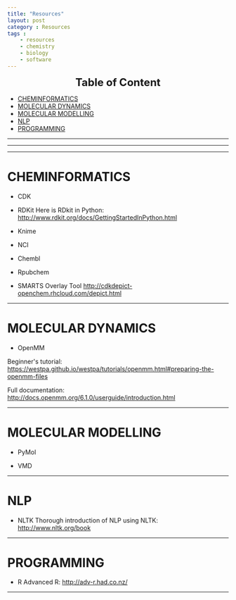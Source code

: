 ```yaml
---
title: "Resources"
layout: post
category : Resources
tags : 
    - resources
    - chemistry
    - biology
    - software
---
```

<center>
 <b> <font size="5">Table of Content </font> </b>
</center>

<!-- TOC depthFrom:1 depthTo:6 withLinks:1 updateOnSave:1 orderedList:0 -->

- [CHEMINFORMATICS](#cheminformatics)
- [MOLECULAR DYNAMICS](#molecular-dynamics)
- [MOLECULAR MODELLING](#molecular-modelling)
- [NLP](#nlp)
- [PROGRAMMING](#programming)

<!-- /TOC -->
---
---
---


# CHEMINFORMATICS
* CDK

* RDKit
Here is RDkit in Python:
<http://www.rdkit.org/docs/GettingStartedInPython.html>

* Knime

* NCI

* Chembl

* Rpubchem

* SMARTS Overlay Tool
<http://cdkdepict-openchem.rhcloud.com/depict.html>
---

# MOLECULAR DYNAMICS
* OpenMM

Beginner's tutorial:
<https://westpa.github.io/westpa/tutorials/openmm.html#preparing-the-openmm-files>



Full documentation:
<http://docs.openmm.org/6.1.0/userguide/introduction.html>



---

# MOLECULAR MODELLING
* PyMol


* VMD



---

# NLP
* NLTK
Thorough introduction of NLP using NLTK:
<http://www.nltk.org/book>

---

# PROGRAMMING
* R
Advanced R:
<http://adv-r.had.co.nz/>

---
